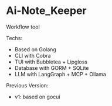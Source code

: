 # Ai-Note_Keeper
Workflow tool

Techs: 
- Based on Golang
- CLI with Cobra
- TUI with Bubbletea + Lipgloss
- Database with GORM + SQLite
- LLM with LangGraph + MCP + Ollama

Previous Version: 
- v1: based on gocui 

